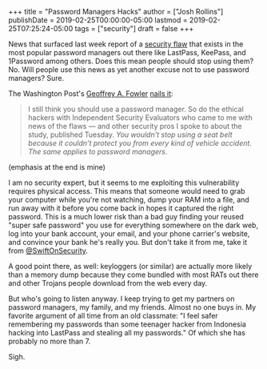 +++
title = "Password Managers Hacks"
author = ["Josh Rollins"]
publishDate = 2019-02-25T00:00:00-05:00
lastmod = 2019-02-25T07:25:24-05:00
tags = ["security"]
draft = false
+++

News that surfaced last week report of a [security flaw](https://www.securityevaluators.com/casestudies/password-manager-hacking/) that exists in the most popular password managers out there like LastPass, KeePass, and 1Password among others. Does this mean people should stop using them? No. Will people use this news as yet another excuse not to use password managers? Sure.

<!--more-->

The Washington Post's [Geoffrey A. Fowler](https://www.washingtonpost.com/people/geoffrey-a-fowler/?utm%5Fterm=.35d9d23f6b37) [nails it](https://www.washingtonpost.com/amphtml/technology/2019/02/19/password-managers-have-security-flaw-you-should-still-use-one/):

> I still think you should use a password manager. So do the ethical hackers with Independent Security Evaluators who came to me with news of the flaws — and other security pros I spoke to about the study, published Tuesday. _You wouldn’t stop using a seat belt because it couldn’t protect you from every kind of vehicle accident. The same applies to password managers_.

(emphasis at the end is mine)

I am no security expert, but it seems to me exploiting this vulnerability requires physical access. This means that someone would need to grab your computer while you're not watching, dump your RAM into a file, and run away with it before you come back in hopes it captured the right password. This is a much lower risk than a bad guy finding your reused "super safe password" you use for everything somewhere on the dark web, log into your bank account, your email, and your phone carrier's website, and convince your bank he's really you. But don't take it from me, take it from [@SwiftOnSecurity](https://twitter.com/SwiftOnSecurity/status/1099264185211539456).

A good point there, as well: keyloggers (or similar) are actually more likely than a memory dump because they come bundled with most RATs out there and other Trojans people download from the web every day.

But who's going to listen anyway. I keep trying to get my partners on password managers, my family, and my friends. Almost no one buys in. My favorite argument of all time from an old classmate: "I feel safer remembering my passwords than some teenager hacker from Indonesia hacking into LastPass and stealing all my passwords." Of which she has probably no more than 7.

Sigh.